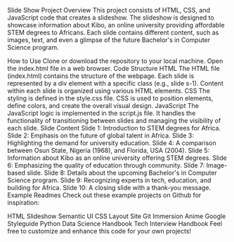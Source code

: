 Slide Show Project
Overview
This project consists of HTML, CSS, and JavaScript code that creates a slideshow. The slideshow is designed to showcase information about Kibo, an online university providing affordable STEM degrees to Africans. Each slide contains different content, such as images, text, and even a glimpse of the future Bachelor's in Computer Science program.

How to Use
Clone or download the repository to your local machine.
Open the index.html file in a web browser.
Code Structure
HTML
The HTML file (index.html) contains the structure of the webpage.
Each slide is represented by a div element with a specific class (e.g., slide s-1).
Content within each slide is organized using various HTML elements.
CSS
The styling is defined in the style.css file.
CSS is used to position elements, define colors, and create the overall visual design.
JavaScript
The JavaScript logic is implemented in the script.js file.
It handles the functionality of transitioning between slides and managing the visibility of each slide.
Slide Content
Slide 1: Introduction to STEM degrees for Africa.
Slide 2: Emphasis on the future of global talent in Africa.
Slide 3: Highlighting the demand for university education.
Slide 4: A comparison between Osun State, Nigeria (1968), and Florida, USA (2004).
Slide 5: Information about Kibo as an online university offering STEM degrees.
Slide 6: Emphasizing the quality of education through community.
Slide 7: Image-based slide.
Slide 8: Details about the upcoming Bachelor's in Computer Science program.
Slide 9: Recognizing experts in tech, education, and building for Africa.
Slide 10: A closing slide with a thank-you message.
Example Readmes
Check out these example projects on Github for inspiration:

HTML Slideshow
Semantic UI
CSS Layout Site
Git Immersion
Anime
Google Styleguide
Python Data Science Handbook
Tech Interview Handbook
Feel free to customize and enhance this code for your own projects!